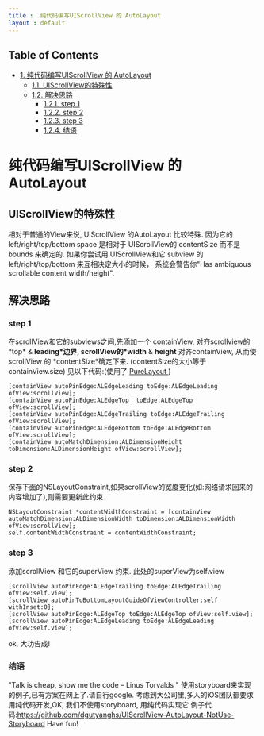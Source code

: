 ```yaml
---
title :  纯代码编写UIScrollView 的 AutoLayout
layout : default
---
```


<div id="table-of-contents">
<h2>Table of Contents</h2>
<div id="text-table-of-contents">
<ul>
<li><a href="#org5d749ac">1. 纯代码编写UIScrollView 的 AutoLayout</a>
<ul>
<li><a href="#orgd13ee8f">1.1. UIScrollView的特殊性</a></li>
<li><a href="#org174a5b9">1.2. 解决思路</a>
<ul>
<li><a href="#orgba59037">1.2.1. step 1</a></li>
<li><a href="#orgd020f40">1.2.2. step 2</a></li>
<li><a href="#org3085e1c">1.2.3. step 3</a></li>
<li><a href="#orgb271374">1.2.4. 结语</a></li>
</ul>
</li>
</ul>
</li>
</ul>
</div>
</div>


<a id="org5d749ac"></a>

# 纯代码编写UIScrollView 的 AutoLayout


<a id="orgd13ee8f"></a>

## UIScrollView的特殊性

   相对于普通的View来说, UIScrollView 的AutoLayout 比较特殊.
因为它的 left/right/top/bottom space 是相对于 UIScrollView的 contentSize 而不是 bounds 来确定的.
如果你尝试用 UIScrollView和它 subview 的left/right/top/bottom 来互相决定大小的时候，
系统会警告你"Has ambiguous scrollable content width/height".


<a id="org174a5b9"></a>

## 解决思路


<a id="orgba59037"></a>

### step 1

  在scrollView和它的subviews之间,先添加一个 containView,
对齐scrollview的\*top\* & **leading\*边界,
 scrollView的\*width** & **height** 对齐containView,
从而使scrollView 的 \*contentSize\*确定下来. (contentSize的大小等于containView.size)
见以下代码:(使用了 [PureLayout ](https://github.com/purelayout) )

    [containView autoPinEdge:ALEdgeLeading toEdge:ALEdgeLeading ofView:scrollView];
    [containView autoPinEdge:ALEdgeTop  toEdge:ALEdgeTop  ofView:scrollView];
    [containView autoPinEdge:ALEdgeTrailing toEdge:ALEdgeTrailing ofView:scrollView];
    [containView autoPinEdge:ALEdgeBottom toEdge:ALEdgeBottom ofView:scrollView];
    [containView autoMatchDimension:ALDimensionHeight toDimension:ALDimensionHeight ofView:scrollView];


<a id="orgd020f40"></a>

### step 2

保存下面的NSLayoutConstraint,如果scrollView的宽度变化(如:网络请求回来的内容增加了),则需要更新此约束.

    NSLayoutConstraint *contentWidthConstraint = [containView autoMatchDimension:ALDimensionWidth toDimension:ALDimensionWidth ofView:scrollView];
    self.contentWidthConstraint = contentWidthConstraint;


<a id="org3085e1c"></a>

### step 3

添加scrollView 和它的superView 约束. 此处的superView为self.view

    [scrollView autoPinEdge:ALEdgeTrailing toEdge:ALEdgeTrailing ofView:self.view];
    [scrollView autoPinToBottomLayoutGuideOfViewController:self withInset:0];
    [scrollView autoPinEdge:ALEdgeTop toEdge:ALEdgeTop ofView:self.view];
    [scrollView autoPinEdge:ALEdgeLeading toEdge:ALEdgeLeading ofView:self.view];

ok, 大功告成!


<a id="orgb271374"></a>

### 结语

"Talk is cheap, show me the code  &#x2013; Linus Torvalds "
使用storyboard来实现的例子,已有方案在网上了.请自行google.
考虑到大公司里,多人的iOS团队都要求用纯代码开发,OK, 我们不使用storyboard, 用纯代码实现它
例子代码:<https://github.com/dgutyanghs/UIScrollView-AutoLayout-NotUse-Storyboard>
Have fun!

